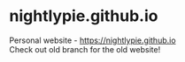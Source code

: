 # nightlypie.github.io

Personal website - https://nightlypie.github.io  
Check out old branch for the old website!
